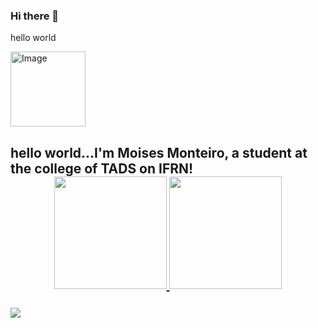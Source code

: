 ### Hi there 👋
hello world

<img src="https://octodex.github.com/images/Fintechtocat.png" alt="Image" height="120" width="120">

## 
<h2>hello world...I'm Moises Monteiro, a student at the college of TADS on IFRN!</>
<div align="center">
  <a href="https://github.com/MoisesMonter">
  <img height="180em" src="https://github-readme-stats.vercel.app/api/top-langs/?username=Moises&layout=compact&langs_count=7&theme=midnight-purple&include_all_commits=true&count_private=true" height="180em" />
  <img src="https://github-readme-streak-stats.herokuapp.com?user=MoisesMonter&theme=midnight-purple&date_format=M%20j%5B%2C%20Y%5D&border=C408DD&sideNums=3F0BDD&fire=28078D" height="180em"/>
</div>
  
  
<br>

<img src= "https://github-readme-streak-stats.herokuapp.com?user=MoisesMonter&theme=midnight-purple&hide_border=true&date_format=%5BY.%5Dn.j&fire=3973DD&ring=6402DD&dates=3973DD">
